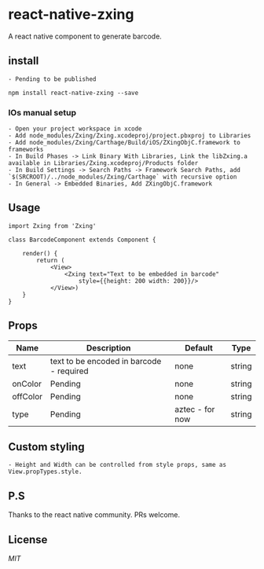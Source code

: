 # react-native-zxing

A react native component to generate barcode.

## install
    - Pending to be published
`npm install react-native-zxing --save`
### IOs manual setup
    - Open your project workspace in xcode
    - Add node_modules/Zxing/Zxing.xcodeproj/project.pbxproj to Libraries
    - Add node_modules/Zxing/Carthage/Build/iOS/ZXingObjC.framework to frameworks
    - In Build Phases -> Link Binary With Libraries, Link the libZxing.a available in Libraries/Zxing.xcodeproj/Products folder
    - In Build Settings -> Search Paths -> Framework Search Paths, add `$(SRCROOT)/../node_modules/Zxing/Carthage` with recursive option
    - In General -> Embedded Binaries, Add ZXingObjC.framework

## Usage
```
import Zxing from 'Zxing'

class BarcodeComponent extends Component {

    render() {
        return (
            <View>
                <Zxing text="Text to be embedded in barcode"
                    style={{height: 200 width: 200}}/>
            </View>)
    }
}
```
## Props
 Name | Description | Default | Type
------|-------------|----------|-----------
text | text to be encoded in barcode - required | none | string
onColor | Pending| none | string
offColor | Pending | none | string
type | Pending | aztec - for now | string

## Custom styling
    - Height and Width can be controlled from style props, same as View.propTypes.style.

## P.S
Thanks to the react native community. PRs welcome.

## License
*MIT*
